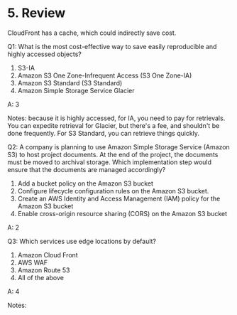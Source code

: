 # 5. Review
CloudFront has a cache, which could indirectly save cost. 

Q1: What is the most cost-effective way to save easily reproducible and highly accessed objects? 
1. S3-IA
2. Amazon S3 One Zone-Infrequent Access (S3 One Zone-IA)
3. Amazon S3 Standard (S3 Standard)
4. Amazon Simple Storage Service Glacier

A: 3

Notes: because it is highly accessed, for IA, you need to pay for retrievals. You can expedite retrieval for Glacier, but there's a fee, and shouldn't be done frequently. For S3 Standard, you can retrieve things quickly. 

Q2: A company is planning to use Amazon Simple Storage Service (Amazon S3) to host project documents. At the end of the project, the documents must be moved to archival storage. Which implementation step would ensure that the documents are managed accordingly? 
1. Add a bucket policy on the Amazon S3 bucket
2. Configure lifecycle configuration rules on the Amazon S3 bucket. 
3. Create an AWS Identity and Access Management (IAM) policy for the Amazon S3 bucket
4. Enable cross-origin resource sharing (CORS) on the Amazon S3 bucket

A: 2

Q3: Which services use edge locations by default?
1. Amazon Cloud Front
2. AWS WAF
3. Amazon Route 53
4. All of the above

A: 4

Notes: 













